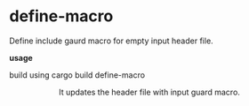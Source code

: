 # define-macro
Define include gaurd macro for empty input header file.

**usage**

build using cargo build
define-macro <header file path>

It updates the header file with input guard macro.

